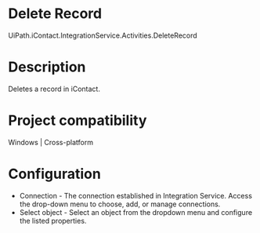 ﻿# Delete Record

UiPath.iContact.IntegrationService.Activities.DeleteRecord

# Description

Deletes a record in iContact.

# Project compatibility

Windows | Cross-platform

# Configuration

* Connection - The connection established in Integration Service. Access the drop-down menu to choose, add, or manage connections.
* Select object - Select an object from the dropdown menu and configure the listed properties.
